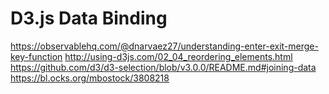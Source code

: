 # D3.js Data Binding


https://observablehq.com/@dnarvaez27/understanding-enter-exit-merge-key-function
http://using-d3js.com/02_04_reordering_elements.html
https://github.com/d3/d3-selection/blob/v3.0.0/README.md#joining-data
https://bl.ocks.org/mbostock/3808218 